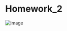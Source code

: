 # Homework_2

![image](https://user-images.githubusercontent.com/120991965/235474366-d32ca490-4f41-43d8-b337-42ab88f2f13e.png)
